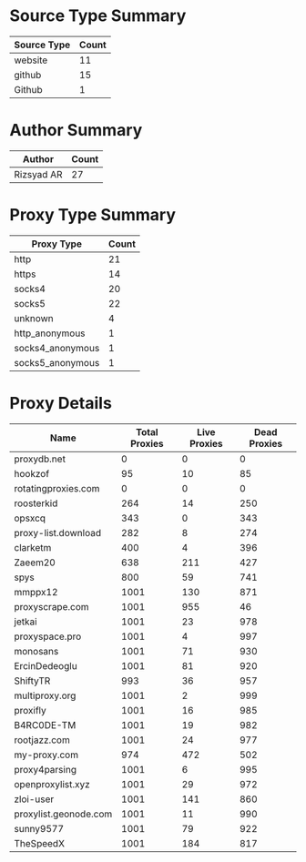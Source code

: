 # Source Type Summary

| Source Type | Count |
|-------------|-------|
| website | 11 |
| github | 15 |
| Github | 1 |


# Author Summary

| Author | Count |
|--------|-------|
| Rizsyad AR | 27 |


# Proxy Type Summary

| Proxy Type | Count |
|------------|-------|
| http | 21 |
| https | 14 |
| socks4 | 20 |
| socks5 | 22 |
| unknown | 4 |
| http_anonymous | 1 |
| socks4_anonymous | 1 |
| socks5_anonymous | 1 |


# Proxy Details

| Name | Total Proxies | Live Proxies | Dead Proxies |
|------|---------------|--------------|---------------|
| proxydb.net | 0 | 0 | 0 |
| hookzof | 95 | 10 | 85 |
| rotatingproxies.com | 0 | 0 | 0 |
| roosterkid | 264 | 14 | 250 |
| opsxcq | 343 | 0 | 343 |
| proxy-list.download | 282 | 8 | 274 |
| clarketm | 400 | 4 | 396 |
| Zaeem20 | 638 | 211 | 427 |
| spys | 800 | 59 | 741 |
| mmppx12 | 1001 | 130 | 871 |
| proxyscrape.com | 1001 | 955 | 46 |
| jetkai | 1001 | 23 | 978 |
| proxyspace.pro | 1001 | 4 | 997 |
| monosans | 1001 | 71 | 930 |
| ErcinDedeoglu | 1001 | 81 | 920 |
| ShiftyTR | 993 | 36 | 957 |
| multiproxy.org | 1001 | 2 | 999 |
| proxifly | 1001 | 16 | 985 |
| B4RC0DE-TM | 1001 | 19 | 982 |
| rootjazz.com | 1001 | 24 | 977 |
| my-proxy.com | 974 | 472 | 502 |
| proxy4parsing | 1001 | 6 | 995 |
| openproxylist.xyz | 1001 | 29 | 972 |
| zloi-user | 1001 | 141 | 860 |
| proxylist.geonode.com | 1001 | 11 | 990 |
| sunny9577 | 1001 | 79 | 922 |
| TheSpeedX | 1001 | 184 | 817 |
